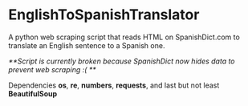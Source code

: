 # EnglishToSpanishTranslator
A python web scraping script that reads HTML on SpanishDict.com to translate an English sentence to a Spanish one. 

_**Script is currently broken because SpanishDict now hides data to prevent web scraping :( **_

Dependencies **os**, **re**, **numbers**, **requests**, and last but not least **BeautifulSoup**
